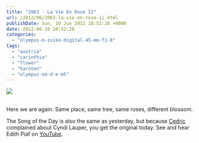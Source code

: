 ```yaml
---
title: "2063 - La Vie En Rose II"
url: /2012/06/2063-la-vie-en-rose-ii.html
publishDate: Sun, 10 Jun 2012 18:52:28 +0000
date: 2012-06-10 20:52:28
categories: 
  - "olympus-m-zuiko-digital-45-mm-f1-8"
tags: 
  - "austria"
  - "carinthia"
  - "flower"
  - "karnten"
  - "olympus-om-d-e-m5"
---
```

<div class="container">
<div class="center"><a target="_blank" href="https://d25zfm9zpd7gm5.cloudfront.net/1200x1200/2012/20120610_125924_lr.jpg"><img src="https://d25zfm9zpd7gm5.cloudfront.net/0600x0600/2012/20120610_125924_lr.jpg" /></a></div>
</div>
<br />

Here we are again. Same place, same tree, same roses, different blossom.

 The Song of the Day is also the same as yesterday, but because <a href="http://aplop.wordpress.com/" target="_blank">Cedric</a> complained about Cyndi Lauper, you get the original today. See and hear Edith Piaf on <a href="http://www.youtube.com/watch?v=0g4NiHef4Ks" target="_blank">YouTube</a>.

